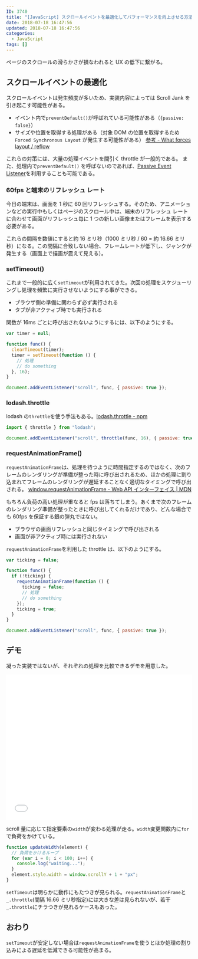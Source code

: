 ```yaml
---
ID: 3740
title: "[JavaScript] スクロールイベントを最適化してパフォーマンスを向上させる方法"
date: 2018-07-18 16:47:56
updated: 2018-07-18 16:47:56
categories:
  - JavaScript
tags: []
---
```


ページのスクロールの滑らかさが損なわれると UX の低下に繋がる。

## スクロールイベントの最適化

スクロールイベントは発生頻度が多いため、実装内容によっては Scroll Jank を引き起こす可能性がある。

- イベント内で`preventDefault()`が呼ばれている可能性がある（`{passive: false}`）
- サイズや位置を取得する処理がある（対象 DOM の位置を取得するため `Forced Synchronous Layout` が発生する可能性がある）
  [参考 - What forces layout / reflow](https://gist.github.com/paulirish/5d52fb081b3570c81e3a)

これらの対策には、大量の処理イベントを間引く throttle が一般的である。
また、処理内で`preventDefault()` を呼ばないのであれば、[Passive Event Listener](https://b.0218.jp/20180714221323.html)を利用することも可能である。

### 60fps と端末のリフレッシュ レート

今日の端末は、画面を 1 秒に 60 回リフレッシュする。そのため、アニメーションなどの実行中もしくはページのスクロール中は、端末のリフレッシュ レートに合わせて画面がリフレッシュ毎に 1 つの新しい画像またはフレームを表示する必要がある。

これらの間隔を数値にすると約 16 ミリ秒（1000 ミリ秒 / 60 = 約 16.66 ミリ秒）になる。この間隔に合致しない場合、フレームレートが低下し、ジャンクが発生する（画面上で描画が震えて見える）。

### setTimeout()

これまで一般的に広く`setTimeout`が利用されてきた。次回の処理をスケジューリングし処理を頻繁に実行させないようにする事ができる。

- ブラウザ側の準備に関わらず必ず実行される
- タブが非アクティブ時でも実行される

関数が 16ms ごとに呼び出されないようにするには、以下のようにする。

```js
var timer = null;

function func() {
  clearTimeout(timer);
  timer = setTimeout(function () {
    // 処理
    // do something
  }, 16);
}

document.addEventListener("scroll", func, { passive: true });
```

### lodash.throttle

lodash の`throttle`を使う手法もある。[lodash.throttle - npm](https://www.npmjs.com/package/lodash.throttle)

```js
import { throttle } from "lodash";

document.addEventListener("scroll", throttle(func, 16), { passive: true });
```

### requestAnimationFrame()

`requestAnimationFrame`は、処理を待つように時間指定するのではなく、次のフレームのレンダリングが準備が整った時に呼び出されるため、ほかの処理に割り込まれてフレームのレンダリングが遅延することなく適切なタイミングで呼び出される。
[window.requestAnimationFrame - Web API インターフェイス | MDN](https://developer.mozilla.org/ja/docs/Web/API/Window/requestAnimationFrame)

もちろん負荷の高い処理が重なると fps は落ちてしまう。あくまで次のフレームのレンダリング準備が整ったときに呼び出してくれるだけであり、どんな場合でも 60fps を保証する銀の弾丸ではない。

- ブラウザの画面リフレッシュと同じタイミングで呼び出される
- 画面が非アクティブ時には実行されない

`requestAnimationFrame`を利用した throttle は、以下のようにする。

```js
var ticking = false;

function func() {
  if (!ticking) {
    requestAnimationFrame(function () {
      ticking = false;
      // 処理
      // do something
    });
    ticking = true;
  }
}

document.addEventListener("scroll", func, { passive: true });
```

## デモ

凝った実装ではないが、それぞれの処理を比較できるデモを用意した。

<iframe height='394' scrolling='no' title='requestAnimationFrame vs throttle vs setTimeout' src='//codepen.io/hiro0218/embed/LBZVQv/?height=394&theme-id=light&default-tab=result&embed-version=2' frameborder='no' allowtransparency='true' allowfullscreen='true' style='width: 100%;'>See the Pen <a href='https://codepen.io/hiro0218/pen/LBZVQv/'>requestAnimationFrame vs throttle vs setTimeout</a> by hiro (<a href='https://codepen.io/hiro0218'>@hiro0218</a>) on <a href='https://codepen.io'>CodePen</a>.
</iframe>

scroll 量に応じて指定要素の`width`が変わる処理が走る。`width`変更関数内に`for`で負荷をかけている。

```js
function updateWidth(element) {
  // 負荷をかけるループ
  for (var i = 0; i < 100; i++) {
    console.log("waiting...");
  }
  element.style.width = window.scrollY + 1 + "px";
}
```

`setTimeout`は明らかに動作にもたつきが見られる。`requestAnimationFrame`と`_.throttle`(間隔 16.66 ミリ秒指定)には大きな差は見られないが、若干`_.throttle`にチラつきが見れるケースもあった。

## おわり

`setTimeout`が安定しない場合は`requestAnimationFrame`を使うとほか処理の割り込みによる遅延を低減できる可能性が高まる。
